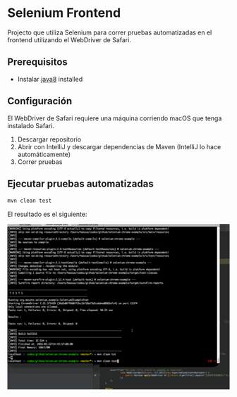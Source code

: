 # Selenium Frontend
Projecto que utiliza Selenium para correr pruebas automatizadas en el frontend utilizando el WebDriver de Safari.

## Prerequisitos ##

* Instalar [java8](http://www.oracle.com/technetwork/java/javase/downloads/index.html) installed

## Configuración ##

El WebDriver de Safari requiere una máquina corriendo macOS que tenga instalado Safari.

1. Descargar repositorio
2. Abrir con IntelliJ y descargar dependencias de Maven (IntelliJ lo hace automáticamente)
3. Correr pruebas

## Ejecutar pruebas automatizadas ##

```bash
mvn clean test
```

El resultado es el siguiente:



![](./docs/img/autotests.gif)
